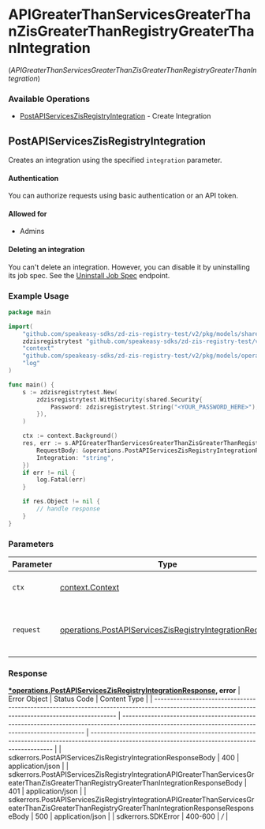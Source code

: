 # APIGreaterThanServicesGreaterThanZisGreaterThanRegistryGreaterThanIntegration
(*APIGreaterThanServicesGreaterThanZisGreaterThanRegistryGreaterThanIntegration*)

### Available Operations

* [PostAPIServicesZisRegistryIntegration](#postapiserviceszisregistryintegration) - Create Integration

## PostAPIServicesZisRegistryIntegration

Creates an integration using the specified `integration` parameter.

#### Authentication

You can authorize requests using basic authentication or an API token.

#### Allowed for

* Admins

#### Deleting an integration

You can't delete an integration. However, you can disable it by uninstalling
its job spec. See the [Uninstall
Job Spec](/api-reference/integration-services/registry/jobspecs/#uninstall-job-spec)
endpoint.

### Example Usage

```go
package main

import(
	"github.com/speakeasy-sdks/zd-zis-registry-test/v2/pkg/models/shared"
	zdzisregistrytest "github.com/speakeasy-sdks/zd-zis-registry-test/v2"
	"context"
	"github.com/speakeasy-sdks/zd-zis-registry-test/v2/pkg/models/operations"
	"log"
)

func main() {
    s := zdzisregistrytest.New(
        zdzisregistrytest.WithSecurity(shared.Security{
            Password: zdzisregistrytest.String("<YOUR_PASSWORD_HERE>"),
        }),
    )

    ctx := context.Background()
    res, err := s.APIGreaterThanServicesGreaterThanZisGreaterThanRegistryGreaterThanIntegration.PostAPIServicesZisRegistryIntegration(ctx, operations.PostAPIServicesZisRegistryIntegrationRequest{
        RequestBody: &operations.PostAPIServicesZisRegistryIntegrationRequestBody{},
        Integration: "string",
    })
    if err != nil {
        log.Fatal(err)
    }

    if res.Object != nil {
        // handle response
    }
}
```

### Parameters

| Parameter                                                                                                                              | Type                                                                                                                                   | Required                                                                                                                               | Description                                                                                                                            |
| -------------------------------------------------------------------------------------------------------------------------------------- | -------------------------------------------------------------------------------------------------------------------------------------- | -------------------------------------------------------------------------------------------------------------------------------------- | -------------------------------------------------------------------------------------------------------------------------------------- |
| `ctx`                                                                                                                                  | [context.Context](https://pkg.go.dev/context#Context)                                                                                  | :heavy_check_mark:                                                                                                                     | The context to use for the request.                                                                                                    |
| `request`                                                                                                                              | [operations.PostAPIServicesZisRegistryIntegrationRequest](../../pkg/models/operations/postapiserviceszisregistryintegrationrequest.md) | :heavy_check_mark:                                                                                                                     | The request object to use for the request.                                                                                             |


### Response

**[*operations.PostAPIServicesZisRegistryIntegrationResponse](../../pkg/models/operations/postapiserviceszisregistryintegrationresponse.md), error**
| Error Object                                                                                                                                     | Status Code                                                                                                                                      | Content Type                                                                                                                                     |
| ------------------------------------------------------------------------------------------------------------------------------------------------ | ------------------------------------------------------------------------------------------------------------------------------------------------ | ------------------------------------------------------------------------------------------------------------------------------------------------ |
| sdkerrors.PostAPIServicesZisRegistryIntegrationResponseBody                                                                                      | 400                                                                                                                                              | application/json                                                                                                                                 |
| sdkerrors.PostAPIServicesZisRegistryIntegrationAPIGreaterThanServicesGreaterThanZisGreaterThanRegistryGreaterThanIntegrationResponseBody         | 401                                                                                                                                              | application/json                                                                                                                                 |
| sdkerrors.PostAPIServicesZisRegistryIntegrationAPIGreaterThanServicesGreaterThanZisGreaterThanRegistryGreaterThanIntegrationResponseResponseBody | 500                                                                                                                                              | application/json                                                                                                                                 |
| sdkerrors.SDKError                                                                                                                               | 400-600                                                                                                                                          | */*                                                                                                                                              |
